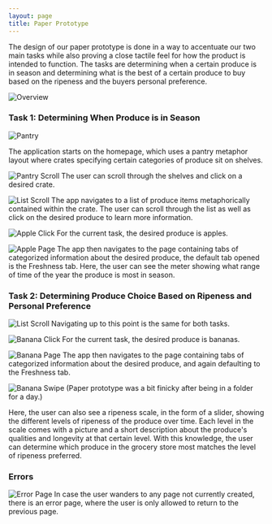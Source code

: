 ```yaml
---
layout: page
title: Paper Prototype
---
```


The design of our paper prototype is done in a way to accentuate our two main tasks while also proving a close tactile feel for how the product is intended to function. The tasks are determining when a certain produce is in season and determining what is the best of a certain produce to buy based on the ripeness and the buyers personal preference.

![Overview](/sousshopper/img/PaperPrototype/overview.jpg)

### Task 1: Determining When Produce is in Season
![Pantry](/sousshopper/img/PaperPrototype/pantry_page.jpg)

The application starts on the homepage, which uses a pantry metaphor layout where crates specifying certain categories of produce sit on shelves.

![Pantry Scroll](/sousshopper/img/PaperPrototype/pantry_swipe.gif)
The user can scroll through the shelves and click on a desired crate.

![List Scroll](/sousshopper/img/PaperPrototype/list_swipe.gif)
The app navigates to a list of produce items metaphorically contained within the crate. The user can scroll through the list as well as click on the desired produce to learn more information.

![Apple Click](/sousshopper/img/PaperPrototype/apple_click.jpg)
For the current task, the desired produce is apples.

![Apple Page](/sousshopper/img/PaperPrototype/apple_page.jpg)
The app then navigates to the page containing tabs of categorized information about the desired produce, the default tab opened is the Freshness tab. Here, the user can see the meter showing what range of time of the year the produce is most in season.

### Task 2: Determining Produce Choice Based on Ripeness and Personal Preference
![List Scroll](/sousshopper/img/PaperPrototype/list_swipe.gif)
Navigating up to this point is the same for both tasks.

![Banana Click](/sousshopper/img/PaperPrototype/banana_click.jpg)
For the current task, the desired produce is bananas.

![Banana Page](/sousshopper/img/PaperPrototype/banana_page.jpg)
The app then navigates to the page containing tabs of categorized information about the desired produce, and again defaulting to the Freshness tab.

![Banana Swipe](/sousshopper/img/PaperPrototype/ripe_swipe.gif)
(Paper prototype was a bit finicky after being in a folder for a day.)

Here, the user can also see a ripeness scale, in the form of a slider, showing the different levels of ripeness of the produce over time. Each level in the scale comes with a picture and a short description about the produce's qualities and longevity at that certain level. With this knowledge, the user can determine which produce in the grocery store most matches the level of ripeness preferred.

### Errors
![Error Page](/sousshopper/img/PaperPrototype/error_page.jpg)
In case the user wanders to any page not currently created, there is an error page, where the user is only allowed to return to the previous page.
